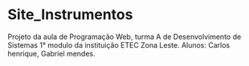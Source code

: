 ﻿# Site_Instrumentos
Projeto da aula de Programação Web, turma A de Desenvolvimento de Sistemas 1° modulo da instituição ETEC Zona Leste.
Alunos: Carlos henrique, Gabriel mendes.
